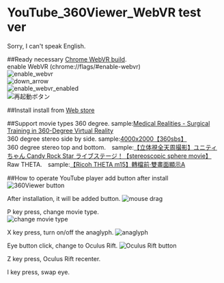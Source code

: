 # YouTube_360Viewer_WebVR test ver
Sorry, I can't speak English.

##Ready
necessary [Chrome WebVR build](https://drive.google.com/folderview?id=0BzudLt22BqGRbW9WTHMtOWMzNjQ#list).  
enable WebVR (chrome://flags/#enable-webvr)  
![enable_webvr](https://github.com/gtk2k/YouTube_360Viewer_WebVR/blob/master/readme_image/enable_webvr.png)  
![down_arrow](https://github.com/gtk2k/YouTube_360Viewer_WebVR/blob/master/readme_image/down_arrow.png)  
![enable_webvr_enabled](https://github.com/gtk2k/YouTube_360Viewer_WebVR/blob/master/readme_image/enable_webvr_enabled.png)  
![再起動ボタン](https://github.com/gtk2k/YouTube_360Viewer_WebVR/blob/master/readme_image/reboot.png)  

##Install
install from [Web store](https://chrome.google.com/webstore/detail/youtube-360%E5%8B%95%E7%94%BB%E3%83%93%E3%83%A5%E3%83%BC%E3%83%AF%E3%83%BC-webvr%E7%89%88/dklhclnehlegkjdjgjaodcbmffkmagon?hl=ja)

##Support movie types
360 degree. sample:[Medical Realities - Surgical Training in 360-Degree Virtual Reality](https://www.youtube.com/watch?v=VAUbacNs4MQ)  
360 degree stereo side by side. sample:[4000x2000【360sbs】](https://www.youtube.com/watch?v=46efEgE9nsA)  
360 degree stereo top and bottom.　sample:[【立体視全天周撮影】ユニティちゃん Candy Rock Star ライブステージ！【stereoscopic sphere movie】](https://www.youtube.com/watch?v=_BERVmTEAeM)  
Raw THETA.　sample:[【Ricoh THETA m15】轉檔前‧雙畫面顯示A](https://www.youtube.com/watch?v=Qp5Z-2MPaek)  

##How to operate
YouTube player add button after install
![360Viewer button](https://github.com/gtk2k/YouTube_360Viewer_WebVR/blob/master/readme_image/youtube_extension_button1.png)  

After installation, it will be added button.
![mouse drag](https://github.com/gtk2k/YouTube_360Viewer_WebVR/blob/master/readme_image/mouse_drag.png)  

P key press, change movie type.  
![change movie type](https://github.com/gtk2k/YouTube_360Viewer_WebVR/blob/master/readme_image/mode_loop.png)  

X key press, turn on/off the anaglyph.
![anaglyph](https://github.com/gtk2k/YouTube_360Viewer_WebVR/blob/master/readme_image/anaglyph.png)

Eye button click, change to Oculus Rift.
![Oculus Rift button](https://github.com/gtk2k/YouTube_360Viewer_WebVR/blob/master/readme_image/oculus_button.png)  

Z key press, Oculus Rift recenter.

I key press, swap eye.
